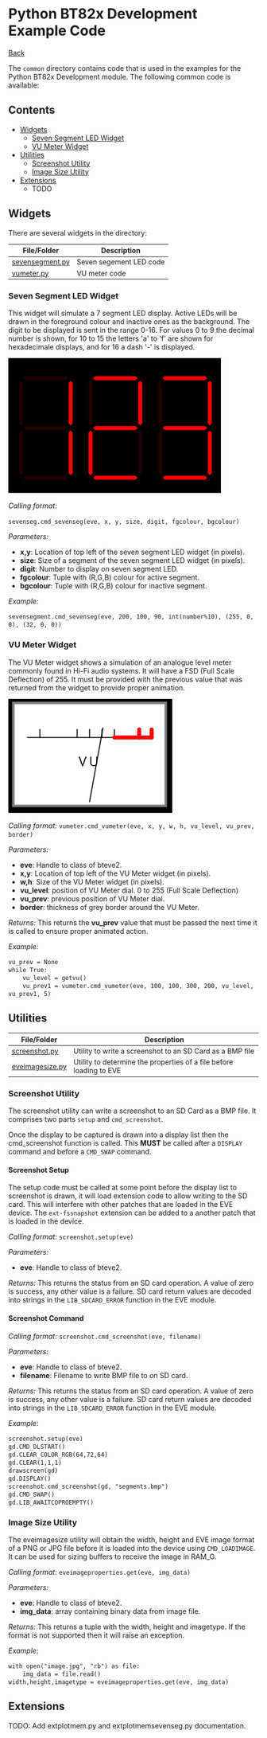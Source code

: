 # Python BT82x Development Example Code

[Back](../README.md)

The `common` directory contains code that is used in the examples for the Python BT82x Development module. The following common code is available:

## Contents

- [Widgets](#widgets)
  - [Seven Segment LED Widget](#Seven-Segment-LED-Widget)
  - [VU Meter Widget](#vu-meter-widget)
- [Utilities](#utilities)
  - [Screenshot Utility](#screenshot-utility)
  - [Image Size Utility](#image-size-utility)
- [Extensions](#extensions)
  - TODO

## Widgets

There are several widgets in the directory:

| File/Folder | Description |
| --- | --- |
| [sevensegment.py](sevensegment.py) | Seven segement LED code |
| [vumeter.py](vumeter.py) | VU meter code |

### Seven Segment LED Widget

This widget will simulate a 7 segment LED display. Active LEDs will be drawn in the foreground colour and inactive ones as the background. The digit to be displayed is sent in the range 0-16. For values 0 to 9 the decimal number is shown, for 10 to 15 the letters 'a' to 'f' are shown for hexadecimale displays, and for 16 a dash '-' is displayed.

![Seven Segment LEDs](docs/segment123.png)

_Calling format:_

   `sevenseg.cmd_sevenseg(eve, x, y, size, digit, fgcolour, bgcolour)`

_Parameters:_

-   **x,y**: Location of top left of the seven segment LED widget (in pixels).
-   **size**: Size of a segment of the seven segment LED widget (in pixels).
-   **digit**: Number to display on seven segment LED. 
-   **fgcolour**: Tuple with (R,G,B) colour for active segment.
-   **bgcolour**: Tuple with (R,G,B) colour for inactive segment.

_Example:_

```
sevensegment.cmd_sevenseg(eve, 200, 100, 90, int(number%10), (255, 0, 0), (32, 0, 0))
```

### VU Meter Widget

The VU Meter widget shows a simulation of an analogue level meter commonly found in Hi-Fi audio systems. It will have a FSD (Full Scale Deflection) of 255. It must be provided with the previous value that was returned from the widget to provide proper animation. 

![VU Meter](docs/vumeter.png)

_Calling format:_
   `vumeter.cmd_vumeter(eve, x, y, w, h, vu_level, vu_prev, border)`

_Parameters:_
-   **eve**: Handle to class of bteve2.
-   **x,y**: Location of top left of the VU Meter widget (in pixels).
-   **w,h**: Size of the VU Meter widget (in pixels).
-   **vu_level**: position of VU Meter dial. 0 to 255 (Full Scale Deflection)
-   **vu_prev**: previous position of VU Meter dial.
-   **border**: thickness of grey border around the VU Meter.

_Returns:_
   This returns the **vu_prev** value that must be passed the next time it is 
   called to ensure proper animated action.

_Example:_
```
vu_prev = None
while True:
    vu_level = getvu()
    vu_prev1 = vumeter.cmd_vumeter(eve, 100, 100, 300, 200, vu_level, vu_prev1, 5)
```

## Utilities

| File/Folder | Description |
| --- | --- |
| [screenshot.py](screenshot.py) | Utility to write a screenshot to an SD Card as a BMP file |
| [eveimagesize.py](eveimagesize.py) | Utility to determine the properties of a file before loading to EVE |

### Screenshot Utility

The screenshot utility can write a screenshot to an SD Card as a BMP file. It comprises two parts `setup` and `cmd_screenshot`.

Once the display to be captured is drawn into a display list then the cmd_screenshot function is called. This **MUST** be called after a `DISPLAY` command and before a `CMD_SWAP` command.

#### Screenshot Setup

The setup code must be called at some point before the display list to screenshot is drawn, it will load extension code to allow writing to the SD card. This will interfere with other patches that are loaded in the EVE device. The `ext-fssnapshot` extension can be added to a another patch that is loaded in the device.

_Calling format:_
   `screenshot.setup(eve)` 

_Parameters:_
-   **eve**: Handle to class of bteve2.

_Returns:_
   This returns the status from an SD card operation. A value of zero is success, any other value is a failure. SD card return values are decoded into strings in the `LIB_SDCARD_ERROR` function in the EVE module.

#### Screenshot Command

_Calling format:_
   `screenshot.cmd_screenshot(eve, filename)`

_Parameters:_
-   **eve**: Handle to class of bteve2.
-   **filename**: Filename to write BMP file to on SD card.

_Returns:_
   This returns the status from an SD card operation. A value of zero is success, any other value is a failure. SD card return values are decoded into strings in the `LIB_SDCARD_ERROR` function in the EVE module.

_Example:_
```
screenshot.setup(eve)
gd.CMD_DLSTART()
gd.CLEAR_COLOR_RGB(64,72,64)
gd.CLEAR(1,1,1)
drawscreen(gd)
gd.DISPLAY()
screenshot.cmd_screenshot(gd, "segments.bmp")
gd.CMD_SWAP()
gd.LIB_AWAITCOPROEMPTY()
```

### Image Size Utility

The eveimagesize utility will obtain the width, height and EVE image format of a PNG or JPG file before it is loaded into the device using `CMD_LOADIMAGE`. It can be used for sizing buffers to receive the image in RAM_G. 

_Calling format:_
   `eveimageproperties.get(eve, img_data)`

_Parameters:_
-   **eve**: Handle to class of bteve2.
-   **img_data**: array containing binary data from image file.

_Returns:_
   This returns a tuple with the width, height and imagetype. If the format is not supported then it will raise an exception.

_Example:_
```
with open("image.jpg", "rb") as file:
    img_data = file.read()
width,height,imagetype = eveimageproperties.get(eve, img_data)
```

## Extensions

TODO: Add extplotmem.py and extplotmemsevenseg.py documentation.
